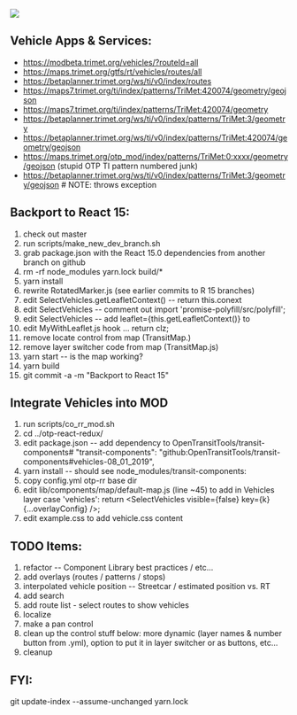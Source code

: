 <a href="https://www.browserstack.com/automate/public-build/OVhaWXRrQysyU0tKM1JZL0p0ZDBwS2dXcitDT3RpamZNYW9tc3FLcGxDVT0\tLWhHYjloQzJWTTNES0FUdU52SjlTSkE9PQ==--9442d8aaef9206dcbf96e8c746804ade957f604d"><img src='https://www.browserstack.com/automate/badge.svg?badge_key=OVhaWXRrQysyU0tKM1JZL0p0ZDBwS2dXcitDT3RpamZNYW9tc3FLcGxDVT0tLWhHYjloQzJWTTNES0FUdU52SjlTSkE9PQ==--9442d8aaef9206dcbf96e8c746804ade957f604d'></a>

Vehicle Apps & Services:
--
 - https://modbeta.trimet.org/vehicles/?routeId=all
 - https://maps.trimet.org/gtfs/rt/vehicles/routes/all
 - https://betaplanner.trimet.org/ws/ti/v0/index/routes
 - https://maps7.trimet.org/ti/index/patterns/TriMet:420074/geometry/geojson
 - https://maps7.trimet.org/ti/index/patterns/TriMet:420074/geometry
 - https://betaplanner.trimet.org/ws/ti/v0/index/patterns/TriMet:3/geometry
 - https://betaplanner.trimet.org/ws/ti/v0/index/patterns/TriMet:420074/geometry/geojson
 - https://maps.trimet.org/otp_mod/index/patterns/TriMet:0:xxxx/geometry/geojson (stupid OTP TI pattern numbered junk)
 - https://betaplanner.trimet.org/ws/ti/v0/index/patterns/TriMet:3/geometry/geojson # NOTE: throws exception


Backport to React 15:
--
 1. check out master
 1. run scripts/make_new_dev_branch.sh
 1. grab package.json with the React 15.0 dependencies from another branch on github
 1. rm -rf node_modules yarn.lock build/* 
 1. yarn install
 1. rewrite RotatedMarker.js (see earlier commits to R 15 branches)
 1. edit SelectVehicles.getLeafletContext() -- return this.conext
 1. edit SelectVehicles -- comment out import 'promise-polyfill/src/polyfill';
 1. edit SelectVehicles -- add leaflet={this.getLeafletContext()} to <VehicleMarker> 
 1. edit MyWithLeaflet.js hook ... return clz;
 1. remove locate control from map (TransitMap.)
 1. remove layer switcher code from map (TransitMap.js)
 1. yarn start -- is the map working?
 1. yarn build
 1. git commit -a -m "Backport to React 15"


Integrate Vehicles into MOD
--
 1. run scripts/co_rr_mod.sh
 1. cd ../otp-react-redux/
 1. edit package.json -- add dependency to OpenTransitTools/transit-components#<branch-name> 
    "transit-components": "github:OpenTransitTools/transit-components#vehicles-08_01_2019",
 1. yarn install -- should see node_modules/transit-components:
 1. copy config.yml otp-rr base dir
 1. edit lib/components/map/default-map.js (line ~45) to add in Vehicles layer
    case 'vehicles': return <SelectVehicles visible={false} key={k} {...overlayConfig} />;
 1. edit example.css to add vehicle.css content


TODO Items:
--
 1. refactor -- Component Library best practices / etc...
 1. add overlays (routes / patterns / stops)
 1. interpolated vehicle position -- Streetcar / estimated position vs. RT
 1. add search
 1. add route list - select routes to show vehicles
 1. localize
 1. make a pan control
 1. clean up the control stuff below: more dynamic (layer names & number button from .yml),
    option to put it in layer switcher or as buttons, etc...
 1. cleanup


FYI:
--
  git update-index --assume-unchanged yarn.lock
   
